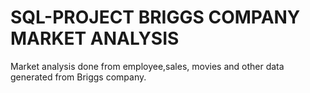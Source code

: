 # SQL-PROJECT BRIGGS COMPANY MARKET ANALYSIS
Market analysis done from employee,sales, movies and other data generated from Briggs company. 
